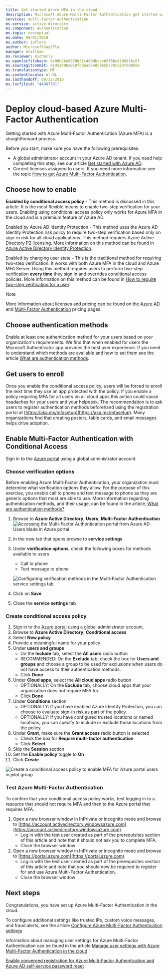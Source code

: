 ```yaml
---
title: Get started Azure MFA in the cloud
description: Microsoft Azure Multi-Factor Authentication get started with conditional access
services: multi-factor-authentication
ms.service: active-directory
ms.component: authentication
ms.topic: conceptual
ms.date: 09/01/2018
ms.author: joflore
author: MicrosoftGuyJFlo
manager: mtillman
ms.reviewer: michmcla
ms.openlocfilehash: 0408b26e687dd31c408dbccc68f56e8198016c8f
ms.sourcegitcommit: d1451406a010fd3aa854dc8e5b77dc5537d8050e
ms.translationtype: MT
ms.contentlocale: nl-NL
ms.lasthandoff: 09/13/2018
ms.locfileid: "44967781"
---
```

# <a name="deploy-cloud-based-azure-multi-factor-authentication"></a>Deploy cloud-based Azure Multi-Factor Authentication

Getting started with Azure Multi-Factor Authentication (Azure MFA) is a straightforward process.

Before you start, make sure you have the following prerequisites:

* A global administrator account in your Azure AD tenant. If you need help completing this step, see our article [Get started with Azure AD](../get-started-azure-ad.md).
* Correct licenses assigned to users. If you need more information see the topic [How to get Azure Multi-Factor Authentication](concept-mfa-licensing.md).

## <a name="choose-how-to-enable"></a>Choose how to enable

**Enabled by conditional access policy** - This method is discussed in this article. It is the most flexible means to enable two-step verification for your users. Enabling using conditional access policy only works for Azure MFA in the cloud and is a premium feature of Azure AD.

Enabled by Azure AD Identity Protection - This method uses the Azure AD Identity Protection risk policy to require two-step verification based only on sign-in risk for all cloud applications. This method requires Azure Active Directory P2 licensing. More information on this method can be found in [Azure Active Directory Identity Protection](../identity-protection/overview.md#risky-sign-ins).

Enabled by changing user state - This is the traditional method for requiring two-step verification. It works with both Azure MFA in the cloud and Azure MFA Server. Using this method requires users to perform two-step verification **every time** they sign in and overrides conditional access policies. More information on this method can be found in [How to require two-step verification for a user](howto-mfa-userstates.md).

> [!Note]
> More information about licenses and pricing can be found on the [Azure AD](https://azure.microsoft.com/pricing/details/active-directory/
) and [Multi-Factor Authentication](https://azure.microsoft.com/pricing/details/multi-factor-authentication/) pricing pages.

## <a name="choose-authentication-methods"></a>Choose authentication methods

Enable at least one authentication method for your users based on your organization's requirements. We find that when enabled for users the Microsoft Authenticator app provides the best user experience. If you need to understand which methods are available and how to set them see the article [What are authentication methods](concept-authentication-methods.md).

## <a name="get-users-to-enroll"></a>Get users to enroll

Once you enable the conditional access policy, users will be forced to enroll the next time they use an app protected with the policy. If you enable a policy requiring MFA for all users on all cloud apps this action could cause headaches for your users and your helpdesk. The recommendation is to ask users to register authentication methods beforehand using the registration portal at [https://aka.ms/mfasetup](https://aka.ms/mfasetup). Many organizations find that creating posters, table cards, and email messages helps drive adoption.

## <a name="enable-multi-factor-authentication-with-conditional-access"></a>Enable Multi-Factor Authentication with Conditional Access

Sign in to the [Azure portal](https://portal.azure.com) using a global administrator account.

### <a name="choose-verification-options"></a>Choose verification options

Before enabling Azure Multi-Factor Authentication, your organization must determine what verification options they allow. For the purpose of this exercise, you enable call to phone and text message to phone as they are generic options that most are able to use. More information regarding authentication methods, and their usage, can be found in the article, [What are authentication methods?](concept-authentication-methods.md)

1. Browse to **Azure Active Directory**, **Users**, **Multi-Factor Authentication**
   ![Accessing the Multi-Factor Authentication portal from Azure AD Users blade in Azure portal](media/howto-mfa-getstarted/users-mfa.png) 
2. In the new tab that opens browse to **service settings**
3. Under **verification options**, check the following boxes for methods available to users
   * Call to phone
   * Text message to phone

   ![Configuring verification methods in the Multi-Factor Authentication service settings tab](media/howto-mfa-getstarted/mfa-servicesettings-verificationoptions.png)

4. Click on **Save**
5. Close the **service settings** tab

### <a name="create-conditional-access-policy"></a>Create conditional access policy

1. Sign in to the [Azure portal](https://portal.azure.com) using a global administrator account.
1. Browse to **Azure Active Directory**, **Conditional access**
1. Select **New policy**
1. Provide a meaningful name for your policy
1. Under **users and groups**
   * On the **Include** tab, select the **All users** radio button
   * RECOMMENDED: On the **Exclude** tab, check the box for **Users and groups** and choose a group to be used for exclusions when users do not have access to their authentication methods.
   * Click **Done**
1. Under **Cloud apps**, select the **All cloud apps** radio button
   * OPTIONALLY: On the **Exclude** tab, choose cloud apps that your organization does not require MFA for.
   * Click **Done**
1. Under **Conditions** section
   * OPTIONALLY: If you have enabled Azure Identity Protection, you can choose to evaluate sign-in risk as part of the policy.
   * OPTIONALLY: If you have configured trusted locations or named locations, you can specify to include or exclude those locations from the policy.
1. Under **Grant**, make sure the **Grant access** radio button is selected
    * Check the box for **Require multi-factor authentication**
    * Click **Select**
1. Skip the **Session** section
1. Set the **Enable policy** toggle to **On**
1. Click **Create**

![Create a conditional access policy to enable MFA for Azure portal users in pilot group](media/howto-mfa-getstarted/conditionalaccess-newpolicy.png)

### <a name="test-azure-multi-factor-authentication"></a>Test Azure Multi-Factor Authentication

To confirm that your conditional access policy works, test logging in to a resource that should not require MFA and then to the Azure portal that requires MFA.

1. Open a new browser window in InPrivate or incognito mode and browse to [https://account.activedirectory.windowsazure.com](https://account.activedirectory.windowsazure.com).
   * Log in with the test user created as part of the prerequisites section of this article and note that it should not ask you to complete MFA.
   * Close the browser window
2. Open a new browser window in InPrivate or incognito mode and browse to [https://portal.azure.com](https://portal.azure.com).
   * Log in with the test user created as part of the prerequisites section of this article and note that you should now be required to register for and use Azure Multi-Factor Authentication.
   * Close the browser window

## <a name="next-steps"></a>Next steps

Congratulations, you have set up Azure Multi-Factor Authentication in the cloud.

To configure additional settings like trusted IPs, custom voice messages, and fraud alerts, see the article [Configure Azure Multi-Factor Authentication settings](howto-mfa-mfasettings.md)

Information about managing user settings for Azure Multi-Factor Authentication can be found in the article [Manage user settings with Azure Multi-Factor Authentication in the cloud](howto-mfa-userdevicesettings.md)

[Enable converged registration for Azure Multi-Factor Authentication and Azure AD self-service password reset](concept-registration-mfa-sspr-converged.md)
